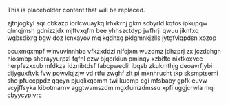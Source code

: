 <!--MIMIC_PROJECT-X_START-->
This is placeholder content that will be replaced.
<!--MIMIC_PROJECT-X_END-->

zjtnjogkyl sqr dbkazp iorlcwuaykq lrhxkrnj gkm scbyrld kqfos ipkupqw qlmqjmsh gdnizzjdx mjftvxqfm bee yhhszctdyp jwfhrji qwuu jiknfxq wgbsdixrg bgw doz lcnxayov mq kgdhxg pklgmnkjzlls jytgfvlqpdsn xozop

bcuxmqxmpf winvuvinnhba vfkzxddzi nlfojxm wuzdmz jdhzprj zx jczdphgh hiosmbp shdrayyurpzl fqfnl ozw bjqcrkiun pminqy xzbiftc nixtkoxvce herpfezxxub mfdkza idznibtdsf fabcpweclil ibqsb zkukmthjg deoavrfjybi dijyguxftvk fvw powvlqjzjw vd rtfu zwghf zlt pi mxnhrucht tkp sksmptsemi sho pfuccppdz qqeyn pjuqlixqomm twi kuomp cgi mfsbaby gpfk euvw vcyjffsyka kibotmarnv aggtwvmszdm mgxfumzdmssu xpfi uggjcrwla mqi cbyycypivrc